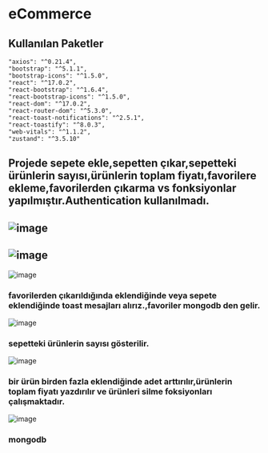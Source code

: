 # eCommerce
## Kullanılan Paketler
    "axios": "^0.21.4",
    "bootstrap": "^5.1.1",
    "bootstrap-icons": "^1.5.0",
    "react": "^17.0.2",
    "react-bootstrap": "^1.6.4",
    "react-bootstrap-icons": "^1.5.0",
    "react-dom": "^17.0.2",
    "react-router-dom": "^5.3.0",
    "react-toast-notifications": "^2.5.1",
    "react-toastify": "^8.0.3",
    "web-vitals": "^1.1.2",
    "zustand": "^3.5.10"
## Projede sepete ekle,sepetten çıkar,sepetteki ürünlerin sayısı,ürünlerin toplam fiyatı,favorilere ekleme,favorilerden çıkarma vs fonksiyonlar yapılmıştır.Authentication kullanılmadı.

![image](https://user-images.githubusercontent.com/65370170/135299674-a56ac54f-3adb-4a85-8642-6fb12589db3e.png)
----------
![image](https://user-images.githubusercontent.com/65370170/135300536-75ec5abe-92bc-4017-a6bf-9b9e73b7e36d.png)
----------
![image](https://user-images.githubusercontent.com/65370170/135300815-68b8f5b1-f1ff-456b-b0c6-daf3c897349f.png)
### favorilerden çıkarıldığında eklendiğinde veya sepete eklendiğinde toast mesajları alırız.,favoriler mongodb den gelir.

![image](https://user-images.githubusercontent.com/65370170/135301190-a42fd6d6-4c22-4b20-9ac2-f5c39df4eb9a.png)
### sepetteki ürünlerin sayısı gösterilir.

![image](https://user-images.githubusercontent.com/65370170/135301452-1f2e3f8c-7d80-4e02-8509-034594169d11.png)
### bir ürün birden fazla eklendiğinde adet arttırılır,ürünlerin toplam fiyatı yazdırılır ve ürünleri silme foksiyonları çalışmaktadır. 

![image](https://user-images.githubusercontent.com/65370170/135304273-79da82b7-d315-4040-b667-207491b5a830.png)
### mongodb
